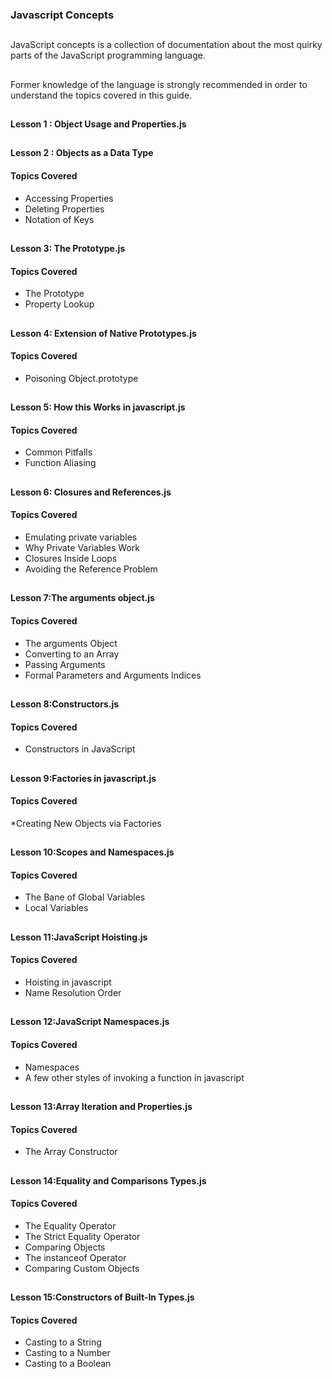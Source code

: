 ###  Javascript Concepts
##
JavaScript concepts is a  collection of documentation about the most quirky parts of the JavaScript programming language.

##

Former knowledge of the language is strongly recommended in order to understand the topics covered in this guide. 

##

#### Lesson 1 : Object Usage and Properties.js

##

#### Lesson 2 : Objects as a Data Type

#### Topics Covered

* Accessing Properties
* Deleting Properties
* Notation of Keys

##

#### Lesson 3: The Prototype.js

#### Topics Covered

* The Prototype
* Property Lookup

##

#### Lesson 4: Extension of Native Prototypes.js

#### Topics Covered

* Poisoning Object.prototype

##

#### Lesson 5: How this Works in javascript.js

#### Topics Covered

* Common Pitfalls
* Function Aliasing

##

#### Lesson 6: Closures and References.js

#### Topics Covered

* Emulating private variables
* Why Private Variables Work
* Closures Inside Loops
* Avoiding the Reference Problem

##

#### Lesson 7:The arguments object.js

#### Topics Covered

* The arguments Object
* Converting to an Array
* Passing Arguments
* Formal Parameters and Arguments Indices

##

#### Lesson 8:Constructors.js

#### Topics Covered 

* Constructors in JavaScript

##

#### Lesson 9:Factories in javascript.js

#### Topics Covered

*Creating New Objects via Factories 

##

#### Lesson 10:Scopes and Namespaces.js

#### Topics Covered

* The Bane of Global Variables
* Local Variables

##

#### Lesson 11:JavaScript Hoisting.js

#### Topics Covered

* Hoisting in javascript
* Name Resolution Order

##

#### Lesson 12:JavaScript Namespaces.js

#### Topics Covered

* Namespaces
* A few other styles of invoking a function in javascript

##

#### Lesson 13:Array Iteration and Properties.js

#### Topics Covered

* The Array Constructor

##

#### Lesson 14:Equality and Comparisons Types.js

#### Topics Covered

* The Equality Operator
* The Strict Equality Operator
* Comparing Objects
* The instanceof Operator
* Comparing Custom Objects

##

#### Lesson 15:Constructors of Built-In Types.js

#### Topics Covered

* Casting to a String
* Casting to a Number
* Casting to a Boolean





























